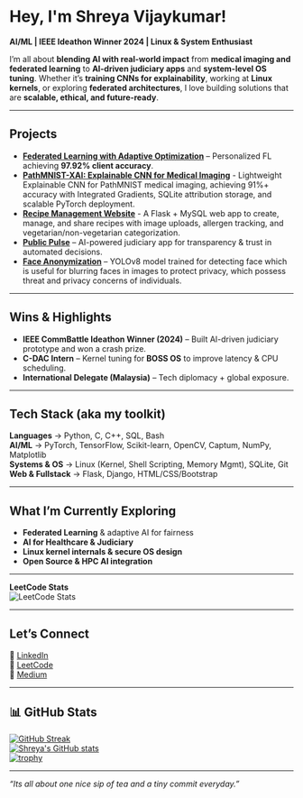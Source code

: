 # Hey, I'm Shreya Vijaykumar!  

**AI/ML | IEEE Ideathon Winner 2024 | Linux & System Enthusiast**  

I’m all about **blending AI with real-world impact** from **medical imaging and federated learning** to **AI-driven judiciary apps** and **system-level OS tuning**. Whether it’s **training CNNs for explainability**, working at **Linux kernels**, or exploring **federated architectures**, I love building solutions that are **scalable, ethical, and future-ready**.  

---

##  Projects 

-  **[Federated Learning with Adaptive Optimization](https://github.com/ShreyaVijaykumar/Enhancing-FL-Adaptive-Optimization)** – Personalized FL achieving **97.92% client accuracy**.    
-  **[PathMNIST-XAI: Explainable CNN for Medical Imaging](https://github.com/ShreyaVijaykumar/PathMNIST-XAI-Lightweight-Explainable-CNN-for-Medical-Imaging)** - Lightweight Explainable CNN for PathMNIST medical imaging, achieving 91%+ accuracy with Integrated Gradients, SQLite attribution storage, and scalable PyTorch deployment.
-  **[Recipe Management Website](https://github.com/ShreyaVijaykumar/Recipe-Management-Website)** - A Flask + MySQL web app to create, manage, and share recipes with image uploads, allergen tracking, and vegetarian/non-vegetarian categorization.
-  **[Public Pulse](https://github.com/ShreyaVijaykumar/PublicPulse)** – AI-powered judiciary app for transparency & trust in automated decisions.  
-  **[Face Anonymization](https://github.com/ShreyaVijaykumar/Face_anonymization)** – YOLOv8 model trained for detecting face which is useful for blurring faces in images to protect privacy, which possess threat and privacy concerns of individuals.
  
---

##  Wins & Highlights  
-  **IEEE CommBattle Ideathon Winner (2024)** – Built AI-driven judiciary prototype and won a crash prize.
-  **C-DAC Intern** – Kernel tuning for **BOSS OS** to improve latency & CPU scheduling. 
-  **International Delegate (Malaysia)** – Tech diplomacy + global exposure.  
   
---

##  Tech Stack (aka my toolkit)  
 **Languages** → Python, C, C++, SQL, Bash  
 **AI/ML** → PyTorch, TensorFlow, Scikit-learn, OpenCV, Captum, NumPy, Matplotlib  
 **Systems & OS** → Linux (Kernel, Shell Scripting, Memory Mgmt), SQLite, Git  
 **Web & Fullstack** → Flask, Django, HTML/CSS/Bootstrap  

---

##  What I’m Currently Exploring  
- **Federated Learning** & adaptive AI for fairness  
- **AI for Healthcare & Judiciary**  
- **Linux kernel internals & secure OS design**  
- **Open Source & HPC AI integration**  

---

 **LeetCode Stats**  
![LeetCode Stats](https://leetcard.jacoblin.cool/shreyavj_05)  


---

##  Let’s Connect  
🔹 [LinkedIn](https://www.linkedin.com/in/shreya-vijaykumar-1b5855289)  
🔹 [LeetCode](https://leetcode.com/u/shreyavj_05/)  
🔹 [Medium](https://medium.com/@shreyavj.05)  

---

## 📊 GitHub Stats  

[![GitHub Streak](https://streak-stats.demolab.com/?user=ShreyaVijaykumar&theme=dark)](https://git.io/streak-stats)  
[![Shreya's GitHub stats](https://github-readme-stats.vercel.app/api?username=ShreyaVijaykumar&show_icons=true&theme=radical)](https://github.com/anuraghazra/github-readme-stats)  
[![trophy](https://github-profile-trophy.vercel.app/?username=ShreyaVijaykumar&theme=onedark)](https://github.com/ryo-ma/github-profile-trophy)

---
 _“Its all about one nice sip of tea and a tiny commit everyday.”_  

